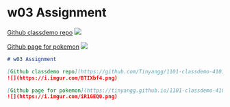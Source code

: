 # w03 Assignment

[Github classdemo repo](https://github.com/Tinyangg/1101-classdemo-410111263)
![](https://i.imgur.com/BTIXbf4.png)

[Github page for pokemon](https://tinyangg.github.io/1101-classdemo-410111263/w02/pokemon.html)
![](https://i.imgur.com/iR1GEQ0.png)

```markdown
# w03 Assignment

[Github classdemo repo](https://github.com/Tinyangg/1101-classdemo-410111263)
![](https://i.imgur.com/BTIXbf4.png)

[Github page for pokemon](https://tinyangg.github.io/1101-classdemo-410111263/w02/pokemon.html)
![](https://i.imgur.com/iR1GEQ0.png)
```
